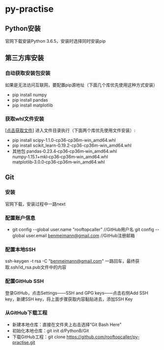 # py-practise
## Python安装
官网下载安装Python 3.6.5，安装时选择同时安装pip

## 第三方库安装
### 自动获取安装包安装
 如果是无法访问互联网，要配置pip源地址（下面几个库优先使用这种方式安装）
 - pip install numpy
 - pip install pandas
 - pip install matplotlib
 
### 获取whl文件安装
 [[点击获取文件]](http://www.lfd.uci.edu/~gohlke/pythonlibs/)
 进入文件目录执行（下面两个库优先使用文件安装）:
 - pip install scipy-1.1.0-cp36-cp36m-win_amd64.whl
 - pip install scikit_learn-0.19.2-cp36-cp36m-win_amd64.whl 
 - 其他包 pandas‑0.23.4‑cp36‑cp36m‑win_amd64.whl numpy‑1.15.1+mkl‑cp36‑cp36m‑win_amd64.whl matplotlib‑3.0.0‑cp36‑cp36m‑win_amd64.whl
 
## Git
### 安装
 官网下载，安装过程中一路next

### 配置账户信息
 - git config --global user.name "rooftopcaller"              //GitHub用户名
  git config --global user.email benmeimann@gmail.com   //GitHub注册邮箱

### 配置本地SSH
 ssh-keygen -t rsa -C "benmeimann@gmail.com" 一路回车，最终获取.ssh/id_rsa.pub文件中的内容
### 配置GitHub SSH
 登录GitHub，点击Settings——SSH and GPG keys——点击右侧Add SSH key，新建SSH key，将上面步骤获取内容黏贴进去，添加SSH Key

### 从GitHub下载工程
 - 新建本地仓库：直接在文件夹上右击选择“Git Bash Here"
 - 初始化本地仓库：git init d/PythonB/Git
 - 下载GitHub工程：git clone https://github.com/rooftopcaller/py-practise.git
 
